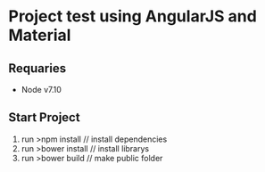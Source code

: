 # Project test using AngularJS and Material

## Requaries 
* Node v7.10

## Start Project
1. run >npm install // install dependencies
2. run >bower install // install librarys
3. run >bower build // make public folder 